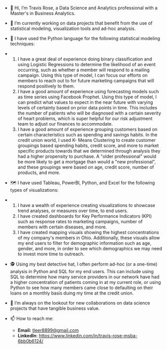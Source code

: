 - 👋 Hi, I’m Travis Rose, a Data Science and Analytics professional with a Master's in Business Analytics.
- 🌱 I’m currently working on data projects that benefit from the use of statistical modeling, visualization tools and ad-hoc analysis.
- 📖 I have used the Python language for the following statistical modeling techniques:
- 1. I have a great deal of experience doing binary classification and using Logistic Regressions to determine the likelihood of an event occurring, such as                  whether a member will respond to a mailing campaign. Using this type of model, I can focus our efforts on members to reach out to for                                    future marketing campaigns that will respond positively to them.
  2. I have a good amount of experience using forecasting models such as time series using Facebook Prophet. Using this type of model, I can predict what                     values to expect in the near future with varying levels of certainty based on prior data points in time. This includes the number of patients who will be                diagnosed with a certain severity of heart problems, which is super helpful for our risk adjustment team to adjust our finances to accommodate.
  3. I have a good amount of experience grouping customers based on certain characteristics such as spending and savings habits. In the credit union world, I used K-         Means Clustering to create customer groupings based spending habits, credit score, and more to market specific products towards that we determined through               analysis they had a higher propensity to purchase. A "older professional" would be more likely to get a mortgage than would a "new professional", and these              groupings were based on age, credit score, number of products, and more.
- 🗺️ I have used Tableau, PowerBI, Python, and Excel for the following types of visualizations:
-   1. I have a wealth of experience creating visualizations to showcase trend analyses, or measures over time, to end users.
    2. I have created dashboards for Key Performance Indicators (KPI) such as response rates to marketing campaigns, number of members with certain diseases, and more.
    3. I have created mapping visuals showing the highest concentrations of my company's members in Ohio. Additionally, these visuals allow my end users to filter for demographic information such as age, gender, and more, in order to see which demographics we may need to invest more time to outreach.
- 🕵️ Using my best detective hat, I often perform ad-hoc (or a one-time) analysis in Python and SQL for my end users. This can include using SQL to determine how many service providers in our network have had a higher concentration of patients coming in at my current role, or using Python to see how many members came close to defaulting on their loans on a monthly basis duing my time at the credit union.
- 🏫 I’m always on the lookout for new collaborations on data science projects that have tangible business value.
- 📫 How to reach me:

  -  **Email:** tleer8899@gmail.com 
  -  **LinkedIn**: https://www.linkedin.com/in/travis-rose-msba-6bb0b6124/
